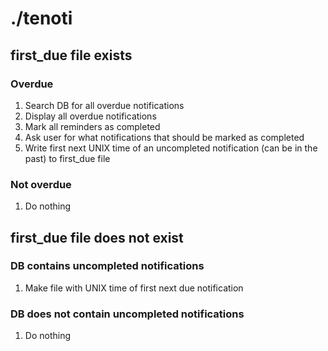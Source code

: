 # ./tenoti
## first_due file exists
### Overdue
1) Search DB for all overdue notifications
2) Display all overdue notifications
3) Mark all reminders as completed
4) Ask user for what notifications that should be marked as completed
5) Write first next UNIX time of an uncompleted notification (can be in the past) to first_due file

### Not overdue
1) Do nothing

## first_due file does not exist
### DB contains uncompleted notifications
1) Make file with UNIX time of first next due notification

### DB does not contain uncompleted notifications
1) Do nothing